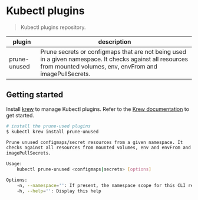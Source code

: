 Kubectl plugins
===============

> Kubectl plugins repository.

|  plugin      | description |
|--------------|-------------|
| prune-unused | Prune secrets or configmaps that are not being used in a given namespace. It checks against all resources from mounted volumes, env, envFrom and imagePullSecrets.

## Getting started

Install [krew](https://krew.dev) to manage Kubectl plugins. Refer to the
[Krew documentation](https://krew.dev) to get started.

```bash
# install the prune-used plugins
$ kubectl krew install prune-unused
```

```bash
Prune unused configmaps/secret resources from a given namespace. It
checks against all resources from mounted volumes, env and envFrom and
imagePullSecrets.

Usage:
    kubectl prune-unused <configmaps|secrets> [options]

Options:
    -n, --namespace='': If present, the namespace scope for this CLI request
    -h, --help='': Display this help
```

